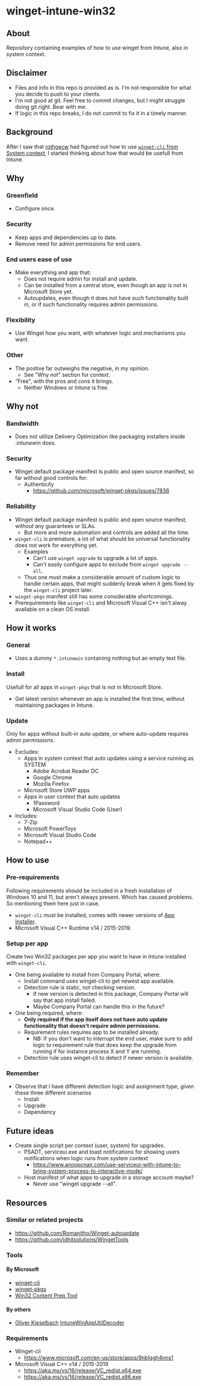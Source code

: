 # winget-intune-win32
## About
Repository containing examples of how to use winget from Intune, also in system context.



## Disclaimer
* Files and info in this repo is provided as is. I'm not responsible for what you decide to push to your clients.
* I'm not good at git. Feel free to commit changes, but I might struggle doing git right. Bear with me.
* If logic in this repo breaks, I do not commit to fix it in a timely manner.



## Background
After I saw that [rothgecw](https://github.com/rothgecw) had figured out how to use [```winget-cli``` from System context](https://github.com/microsoft/winget-cli/discussions/962#discussioncomment-1561274), I started thinking about how that would be usefull from Intune.



## Why
### Greenfield
* Configure once.


### Security
* Keep apps and dependencies up to date.
* Remove need for admin permissions for end users.

### End users ease of use
* Make everything and app that:
  * Does not require admin for install and update.
  * Can be installed from a central store, even though an app is not in Microsoft Store yet.
  * Autoupdates, even though it does not have such functionality built in, or if such functionality requires admin permissions.

### Flexibility
* Use Winget how you want, with whatever logic and mechanisms you want.

### Other
* The postive far outweighs the negative, in my opinion.
  * See "Why not" section for context.
* "Free", with the pros and cons it brings.
  * Neither Windows or Intune is free.



## Why not
### Bandwidth
* Does not utilize Delivery Optimization like packaging installers inside .intunewin does.


### Security
* Winget default package manifest is public and open source manifest, so far without good controls for:
  * Authenticity
    * https://github.com/microsoft/winget-pkgs/issues/7836


### Reliability
* Winget default package manifest is public and open source manifest, without any guarantees or SLAs.
  * But more and more automation and controls are added all the time.
* ```winget-cli``` is premature, a lot of what should be universal functionality does not work for everything yet.
  * Examples
    * Can't use ```winget upgrade``` to upgrade a lot of apps.
	* Can't easily configure apps to exclude from ```winget upgrade --all```.
  * Thus one must make a considerable amount of custom logic to handle certain apps, that might suddenly break when it gets fixed by the ```winget-cli``` project later.
* ```winget-pkgs``` manifest still has some considerable shortcomings.
* Prerequirements like ```winget-cli``` and Microsoft Visual C++ isn't alway available on a clean OS install.



## How it works
### General
* Uses a dummy ```*.intunewin``` containing nothing but an empty text file.


### Install
Usefull for all apps in ```winget-pkgs``` that is not in Microsoft Store.
* Get latest version whenever an app is installed the first time, without maintaining packages in Intune.


### Update
Only for apps without built-in auto update, or where auto-update requires admin permissions.
* Excludes:
  * Apps in system context that auto updates using a service running as SYSTEM
    * Adobe Acrobat Reader DC
	* Google Chrome
	* Mozilla Firefox
  * Microsoft Store UWP apps
  * Apps in user context that auto updates
    * 1Password
	* Microsoft Visual Studio Code (User)
* Includes:
  * 7-Zip
  * Microsoft PowerToys
  * Microsoft Visual Studio Code
  * Notepad++



## How to use
### Pre-requirements
Following requirements should be included in a fresh installation of Windows 10 and 11, but aren't always present. Which has caused problems. So mentioning them here just in case.
* ```winget-cli``` must be installed, comes with newer versions of [App Installer](https://www.microsoft.com/en-us/store/apps/9nblggh4nns1).
* Microsoft Visual C++ Runtime v14 / 2015-2019.


### Setup per app
Create two Win32 packages per app you want to have in Intune installed with ```winget-cli```.
* One being available to install from Company Portal, where:
  * Install command uses winget-cli to get newest app available.
  * Detection rule is static, not checking version.
    * If new version is detected in this package, Company Portal will say that app install failed.
    * Maybe Company Portal can handle this in the future?
* One being required, where:
  * **Only required if the app itself does not have auto update functionality that doesn't require admin permissions.**
  * Requirement rules requires app to be installed already.
    * NB: If you don't want to interrupt the end user, make sure to add logic to requirement rule that does keep the upgrade from running if for instance process X and Y are running.
  * Detection rule uses winget-cli to detect if newer version is available.


### Remember
* Observe that I have different detection logic and assignment type, given these three different scenarios
  * Install
  * Upgrade
  * Dependency



## Future ideas
* Create single script per context (user, system) for upgrades.
  * PSADT, serviceui.exe and toast notifications for showing users notifications when logic runs from system context
    * https://www.anoopcnair.com/use-serviceui-with-intune-to-bring-system-process-to-interactive-mode/
  * Host manifest of what apps to upgrade in a storage account maybe?
    * Never use "winget upgrade --all".
	

	
## Resources
### Similar or related projects
* https://github.com/Romanitho/Winget-autoupdate
* https://github.com/jdhitsolutions/WingetTools


### Tools
#### By Microsoft
* [winget-cli](https://github.com/microsoft/winget-cli)
* [winget-pkgs](https://github.com/microsoft/winget-pkgs)
* [Win32 Content Prep Tool](https://github.com/Microsoft/Microsoft-Win32-Content-Prep-Tool)

#### By others
* [Oliver Kieselbach](https://oliverkieselbach.com/) [IntuneWinAppUtilDecoder](https://github.com/okieselbach/Intune/tree/master/IntuneWinAppUtilDecoder)


### Requirements
* Winget-cli
  * https://www.microsoft.com/en-us/store/apps/9nblggh4nns1
* Microsoft Visual C++ v14 / 2015-2019
  * https://aka.ms/vs/16/release/VC_redist.x64.exe
  * https://aka.ms/vs/16/release/VC_redist.x86.exe
